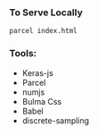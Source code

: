 ### To Serve Locally
`parcel index.html`


### Tools:
- Keras-js
- Parcel
- numjs
- Bulma Css
- Babel
- discrete-sampling